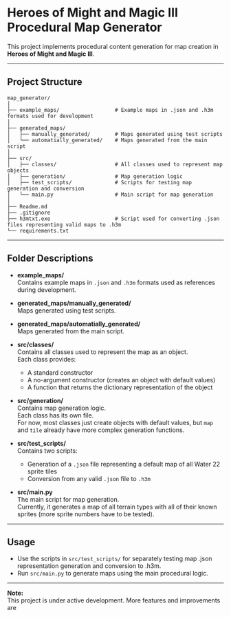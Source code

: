 # Heroes of Might and Magic III Procedural Map Generator

This project implements procedural content generation for map creation in **Heroes of Might and Magic III**.

---

## Project Structure

```
map_generator/
│
├── example_maps/                  # Example maps in .json and .h3m formats used for development
│
├── generated_maps/
│   ├── manually_generated/        # Maps generated using test scripts
│   └── automatially_generated/    # Maps generated from the main script
│
├── src/
│   ├── classes/                   # All classes used to represent map objects
│   ├── generation/                # Map generation logic
│   ├── test_scripts/              # Scripts for testing map generation and conversion
│   └── main.py                    # Main script for map generation
│
├── Readme.md
├── .gitignore
├── h3mtxt.exe                     # Script used for converting .json files representing valid maps to .h3m
└── requirements.txt
```

---

## Folder Descriptions

- **example_maps/**  
  Contains example maps in `.json` and `.h3m` formats used as references during development.

- **generated_maps/manually_generated/**  
  Maps generated using test scripts.

- **generated_maps/automatially_generated/**  
  Maps generated from the main script.

- **src/classes/**  
  Contains all classes used to represent the map as an object.  
  Each class provides:

  - A standard constructor
  - A no-argument constructor (creates an object with default values)
  - A function that returns the dictionary representation of the object

- **src/generation/**  
  Contains map generation logic.  
  Each class has its own file.  
  For now, most classes just create objects with default values, but `map` and `tile` already have more complex generation functions.

- **src/test_scripts/**  
  Contains two scripts:

  - Generation of a `.json` file representing a default map of all Water 22 sprite tiles
  - Conversion from any valid `.json` file to `.h3m`

- **src/main.py**  
  The main script for map generation.  
  Currently, it generates a map of all terrain types with all of their known sprites (more sprite numbers have to be tested).

---

## Usage

- Use the scripts in `src/test_scripts/` for separately testing map .json representation generation and conversion to .h3m.
- Run `src/main.py` to generate maps using the main procedural logic.

---

**Note:**  
This project is under active development. More features and improvements are
